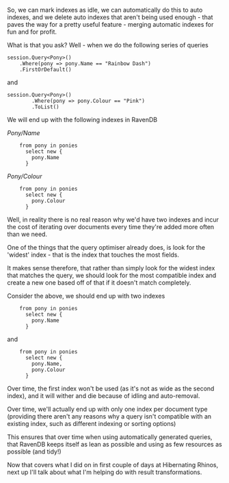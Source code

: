 So, we can mark indexes as idle, we can automatically do this to auto indexes, and we delete auto indexes that aren't being used enough - that paves the way for a pretty useful feature - merging automatic indexes for fun and for profit.

What is that you ask? Well - when we do the following series of queries


    session.Query<Pony>()
        .Where(pony => pony.Name == "Rainbow Dash")
        .FirstOrDefault()


and

    session.Query<Pony>()
		    .Where(pony => pony.Colour == "Pink")
		    .ToList()
 

We will end up with the following indexes in RavenDB

*Pony/Name*
    
		from pony in ponies
		  select new {
		  	pony.Name
		  }
    
*Pony/Colour*
    
		from pony in ponies
		  select new {
		  	pony.Colour
		  }

Well, in reality there is no real reason why we'd have two indexes and incur the cost of iterating over documents every time they're added more often than we need.

One of the things that the query optimiser already does, is look for the 'widest' index - that is the index that touches the most fields.

It makes sense therefore, that rather than simply look for the widest index that matches the query, we should look for the most compatible index and create a new one based off of that if it doesn't match completely.

Consider the above, we should end up with two indexes

		from pony in ponies
		  select new {
		  	pony.Name
		  }

and

		from pony in ponies
		  select new {
		  	pony.Name,
		  	pony.Colour
		  }

Over time, the first index won't be used (as it's not as wide as the second index), and it will wither and die because of idling and auto-removal.

Over time, we'll actually end up with only one index per document type (providing there aren't any reasons why a query isn't compatible with an existing index, such as different indexing or sorting options)

This ensures that over time when using automatically generated queries, that RavenDB keeps itself as lean as possible and using as few resources as possible (and tidy!)

Now that covers what I did on in first couple of days at Hibernating Rhinos, next up I'll talk about what I'm helping do with result transformations.
